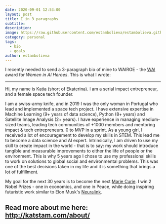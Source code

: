 ```yaml
---
date: 2020-09-01 12:53:00
layout: post
title: I in 3 paragraphs
subtitle:
description: 
image: https://raw.githubusercontent.com/estambolieva/estambolieva.github.io/master/assets/img/uploads/I_speaking/Katia_New_Space.png
category: personal
tags:
  - bio
  - goals
author: estambolieva
---
```


I recently needed to send a 3-paragraph bio of mine to WAIROE - the [WAI](https://www.womeninai.co/) award for *Women in AI Heroes*. This is what I wrote:

-------------------
Hi, my name is Katia (short of Ekaterina). I am a serial impact entrepreneur, and a female space tech founder.

I am a swiss-army knife, and in 2019 I was the only woman in Portugal who lead and implemented a space tech project. I have extensive expertise in Machine Learning (9+ years of data science), Python (8+ years) and Satellite Image Analysis (2+ years). I have experience in managing medium-sized teams, leading tech communities of +1000 members and mentoring impact & tech entrepreneurs. 0 to MVP in a sprint.
As a young girl, I received a lot of encouragement to develop my skills in STEM. This lead me to become a data science and AI expert. Intrinsically, I am driven to use my skill to create impact in the world - that is to say: my work should introduce tangible and measurable improvements to either the life of people or the environment. This is why 5 years ago I chose to use my professional skills to work on solutions to global social and environmental problems. This was one of the best decisions taken in my life and it is something that brings a lot of fulfillment.

My goal for the next 30 years is to become the next [Marie Curie](https://www.nobelprize.org/prizes/chemistry/1911/marie-curie/facts/). I win 2 Nobel Prizes - one in economics, and one in Peace, while doing inspiring futuristic work similar to Elon Musk's [Neuralink](https://www.youtube.com/watch?v=sr8hzF3j2fo).

Read more about me here: http://katstam.com/about/
-------------------